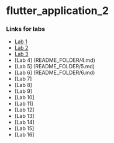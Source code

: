 # flutter_application_2

### Links for labs

- [Lab 1](README_FOLDER/1.md)
- [Lab 2](README_FOLDER/2.md)
- [Lab 3](README_FOLDER/3.md)
- [Lab 4] (README_FOLDER/4.md)
- [Lab 5] (README_FOLDER/5.md)
- [Lab 6] (README_FOLDER/6.md)
- [Lab 7]
- [Lab 8]
- [Lab 9]
- [Lab 10]
- [Lab 11]
- [Lab 12]
- [Lab 13]
- [Lab 14]
- [Lab 15]
- [Lab 16]